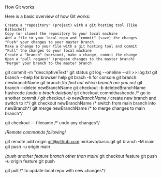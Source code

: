  How Git works

Here is a basic overview of how Git works:

    Create a "repository" (project) with a git hosting tool (like Bitbucket)
    Copy (or clone) the repository to your local machine
    Add a file to your local repo and "commit" (save) the changes
    "Push" your changes to your master branch
    Make a change to your file with a git hosting tool and commit
    "Pull" the changes to your local machine
    Create a "branch" (version), make a change, commit the change
    Open a "pull request" (propose changes to the master branch)
    "Merge" your branch to the master branch


git commit -m "descriptiveText"
git status
git log --oneline --all >> log.txt
git branch --help for browser help
git brach -h for console
git branch newbranchName
git branch /*to find out which branch are you on*/
git branch --delete newBranchName
git checkout -b deletedBranchName hashcode /*undo a  brach deletion*/
git checkout commithashcode /* go to another commit */
git checkout -b newBranchName /* create new branch and switch to it*/
git checkout newBranchName /* switch from main branch into newBranch*/
git merge newBranchName /* to merge changes to main branch*/

git checkout -- filename /* undo any changes*/

/*Remote commands following*/

git remote add origin git@github.com:nickaiva/basic.git
git branch -M main
git push -u origin main


/*push another feature branch other than main*/
 git checkout feature
 git push -u origin feature
 git push

 git pull /* to update local repo with new changes*/
